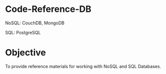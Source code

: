 # Code-Reference-DB
NoSQL: CouchDB, MongoDB

SQL: PostgreSQL

# Objective
To provide reference materials for working with NoSQL and SQL Databases.
